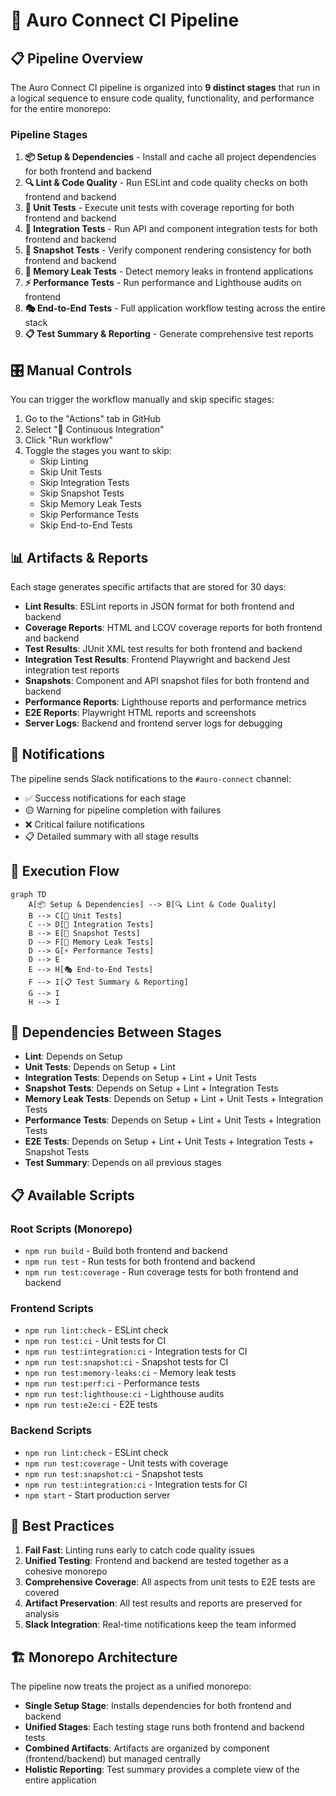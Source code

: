 # 🔄 Auro Connect CI Pipeline

## 📋 Pipeline Overview

The Auro Connect CI pipeline is organized into **9 distinct stages** that run in a logical sequence to ensure code quality, functionality, and performance for the entire monorepo:

### Pipeline Stages

1. **📦 Setup & Dependencies** - Install and cache all project dependencies for both frontend and backend
2. **🔍 Lint & Code Quality** - Run ESLint and code quality checks on both frontend and backend
3. **🧪 Unit Tests** - Execute unit tests with coverage reporting for both frontend and backend
4. **🔗 Integration Tests** - Run API and component integration tests for both frontend and backend
5. **📸 Snapshot Tests** - Verify component rendering consistency for both frontend and backend
6. **🧠 Memory Leak Tests** - Detect memory leaks in frontend applications
7. **⚡ Performance Tests** - Run performance and Lighthouse audits on frontend
8. **🎭 End-to-End Tests** - Full application workflow testing across the entire stack
9. **📋 Test Summary & Reporting** - Generate comprehensive test reports

## 🎛️ Manual Controls

You can trigger the workflow manually and skip specific stages:

1. Go to the "Actions" tab in GitHub
2. Select "🔄 Continuous Integration"
3. Click "Run workflow"
4. Toggle the stages you want to skip:
   - Skip Linting
   - Skip Unit Tests
   - Skip Integration Tests
   - Skip Snapshot Tests
   - Skip Memory Leak Tests
   - Skip Performance Tests
   - Skip End-to-End Tests

## 📊 Artifacts & Reports

Each stage generates specific artifacts that are stored for 30 days:

- **Lint Results**: ESLint reports in JSON format for both frontend and backend
- **Coverage Reports**: HTML and LCOV coverage reports for both frontend and backend
- **Test Results**: JUnit XML test results for both frontend and backend
- **Integration Test Results**: Frontend Playwright and backend Jest integration test reports
- **Snapshots**: Component and API snapshot files for both frontend and backend
- **Performance Reports**: Lighthouse reports and performance metrics
- **E2E Reports**: Playwright HTML reports and screenshots
- **Server Logs**: Backend and frontend server logs for debugging

## 🔔 Notifications

The pipeline sends Slack notifications to the `#auro-connect` channel:

- ✅ Success notifications for each stage
- 🟡 Warning for pipeline completion with failures
- ❌ Critical failure notifications
- 📋 Detailed summary with all stage results

## 🚀 Execution Flow

```mermaid
graph TD
    A[📦 Setup & Dependencies] --> B[🔍 Lint & Code Quality]
    B --> C[🧪 Unit Tests]
    C --> D[🔗 Integration Tests]
    B --> E[📸 Snapshot Tests]
    D --> F[🧠 Memory Leak Tests]
    D --> G[⚡ Performance Tests]
    D --> E
    E --> H[🎭 End-to-End Tests]
    F --> I[📋 Test Summary & Reporting]
    G --> I
    H --> I
```

## 🔧 Dependencies Between Stages

- **Lint**: Depends on Setup
- **Unit Tests**: Depends on Setup + Lint
- **Integration Tests**: Depends on Setup + Lint + Unit Tests
- **Snapshot Tests**: Depends on Setup + Lint + Integration Tests
- **Memory Leak Tests**: Depends on Setup + Lint + Unit Tests + Integration Tests
- **Performance Tests**: Depends on Setup + Lint + Unit Tests + Integration Tests
- **E2E Tests**: Depends on Setup + Lint + Unit Tests + Integration Tests + Snapshot Tests
- **Test Summary**: Depends on all previous stages

## 📋 Available Scripts

### Root Scripts (Monorepo)
- `npm run build` - Build both frontend and backend
- `npm run test` - Run tests for both frontend and backend
- `npm run test:coverage` - Run coverage tests for both frontend and backend

### Frontend Scripts
- `npm run lint:check` - ESLint check
- `npm run test:ci` - Unit tests for CI
- `npm run test:integration:ci` - Integration tests for CI
- `npm run test:snapshot:ci` - Snapshot tests for CI
- `npm run test:memory-leaks:ci` - Memory leak tests
- `npm run test:perf:ci` - Performance tests
- `npm run test:lighthouse:ci` - Lighthouse audits
- `npm run test:e2e:ci` - E2E tests

### Backend Scripts
- `npm run lint:check` - ESLint check
- `npm run test:coverage` - Unit tests with coverage
- `npm run test:snapshot:ci` - Snapshot tests
- `npm run test:integration:ci` - Integration tests for CI
- `npm start` - Start production server

## 🎯 Best Practices

1. **Fail Fast**: Linting runs early to catch code quality issues
2. **Unified Testing**: Frontend and backend are tested together as a cohesive monorepo
3. **Comprehensive Coverage**: All aspects from unit tests to E2E tests are covered
4. **Artifact Preservation**: All test results and reports are preserved for analysis
5. **Slack Integration**: Real-time notifications keep the team informed

## 🏗️ Monorepo Architecture

The pipeline now treats the project as a unified monorepo:
- **Single Setup Stage**: Installs dependencies for both frontend and backend
- **Unified Stages**: Each testing stage runs both frontend and backend tests
- **Combined Artifacts**: Artifacts are organized by component (frontend/backend) but managed centrally
- **Holistic Reporting**: Test summary provides a complete view of the entire application 